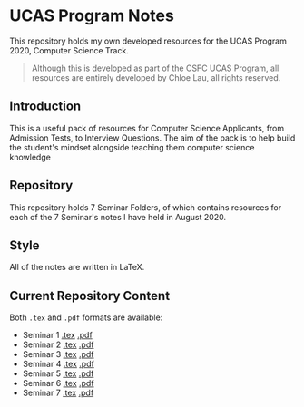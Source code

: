 # UCAS Program Notes
 This repository holds my own developed resources for the UCAS Program 2020, Computer Science
  Track.
 
 > Although this is developed as part of the CSFC UCAS Program, all resources are entirely
  > developed by Chloe Lau, all rights reserved.

## Introduction
This is a useful pack of resources for Computer Science Applicants, from Admission Tests, to
 Interview Questions. The aim of the pack is to help build the student's mindset alongside
  teaching them computer science knowledge

## Repository
This repository holds 7 Seminar Folders, of which contains resources for each of the 7 Seminar's
 notes I have held in August 2020. 
 
 
## Style
 All of the notes are written in LaTeX.
 
## Current Repository Content
Both `.tex` and `.pdf` formats are available:
* Seminar 1 [.tex](Seminar1/main.tex) [.pdf](Seminar1/CSFC_UCAS_1_Hello_World_.pdf)
* Seminar 2 [.tex](Seminar2/main.tex) [.pdf](Seminar2/CSFC_UCAS_2_Let_s_Do_Some_Maths_.pdf)
* Seminar 3 [.tex](Seminar3/main.tex) [.pdf](Seminar3/CSFC_UCAS_3_Fun_Logics.pdf)
* Seminar 4 [.tex](Seminar4/main.tex) [.pdf](Seminar4/CSFC_UCAS_4_Let_s_Do_Some_Maths_v_2.pdf)
* Seminar 5 [.tex](Seminar5/main.tex) [.pdf](Seminar5/CSFC_UCAS_5_Some_CS_ey_Things.pdf)
* Seminar 6 [.tex](Seminar6/main.tex) [.pdf](Seminar6/CSFC_UCAS_6_Mini__Pseudo_Code_Retreat.pdf)
* Seminar 7 [.tex](Seminar7/main.tex) [.pdf](Seminar7/CSFC_UCAS_7_Debug_Session.pdf)